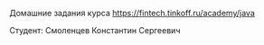 Домашние задания курса https://fintech.tinkoff.ru/academy/java

Студент: Смоленцев Константин Сергеевич
